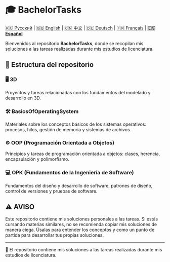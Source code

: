 # 🎓 BachelorTasks

[🇷🇺 Русский](https://github.com/SkivHisink/BachelorTasks/) | [🇬🇧 English](https://github.com/SkivHisink/BachelorTasks/blob/master/Readme/ReadmeEN.md) | [🇨🇳 中文](https://github.com/SkivHisink/BachelorTasks/blob/master/Readme/ReadmeCn.md) | [🇩🇪 Deutsch](https://github.com/SkivHisink/BachelorTasks/blob/master/Readme/ReadmeGr.md) | [🇫🇷 Français](https://github.com/SkivHisink/BachelorTasks/blob/master/Readme/ReadmeFr.md) | **[🇪🇸 Español](https://github.com/SkivHisink/BachelorTasks/blob/master/Readme/ReadmeEs.md)**

Bienvenidos al repositorio **BachelorTasks**, donde se recopilan mis soluciones a las tareas realizadas durante mis estudios de licenciatura.

## 📂 Estructura del repositorio

### 🖥️ 3D
Proyectos y tareas relacionadas con los fundamentos del modelado y desarrollo en 3D.

### 🛠️ BasicsOfOperatingSystem
Materiales sobre los conceptos básicos de los sistemas operativos: procesos, hilos, gestión de memoria y sistemas de archivos.

### ⚙️ OOP (Programación Orientada a Objetos)
Principios y tareas de programación orientada a objetos: clases, herencia, encapsulación y polimorfismo.

### 💻 OPK (Fundamentos de la Ingeniería de Software)
Fundamentos del diseño y desarrollo de software, patrones de diseño, control de versiones y pruebas de software.

## ⚠️ AVISO
Este repositorio contiene mis soluciones personales a las tareas. Si estás cursando materias similares, no se recomienda copiar mis soluciones de manera ciega. Úsalas para entender los conceptos y como un punto de partida para desarrollar tus propias soluciones.

---

📄 El repositorio contiene mis soluciones a las tareas realizadas durante mis estudios de licenciatura.
